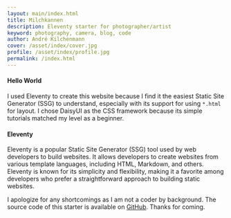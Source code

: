 ```yaml
---
layout: main/index.html
title: Milchkannen
description: Eleventy starter for photographer/artist
keyword: photography, camera, blog, code
author: André Kilchenmann
cover: /asset/index/cover.jpg
profile: /asset/index/profile.jpg
permalink: /index.html
---
```


#### Hello World
I used Eleventy to create this website because I find it the easiest Static Site Generator (SSG) to understand, especially with its support for using `*.html` for layout. I chose DaisyUI as the CSS framework because its simple tutorials matched my level as a beginner. 

#### Eleventy
Eleventy is a popular Static Site Generator (SSG) tool used by web developers to build websites. It allows developers to create websites from various template languages, including HTML, Markdown, and others. Eleventy is known for its simplicity and flexibility, making it a favorite among developers who prefer a straightforward approach to building static websites.

I apologize for any shortcomings as I am not a coder by background. The source code of this starter is available on [GitHub](https://github.com/sira313/twcarty). Thanks for coming.
